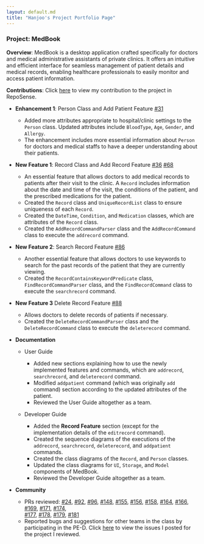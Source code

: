 ```yaml
---
layout: default.md
title: "Hanjoo's Project Portfolio Page"
---
```


### Project: MedBook

**Overview**: MedBook is a desktop application crafted specifically for doctors and medical administrative assistants of private clinics. It offers an intuitive and efficient interface for seamless management of patient details and medical records, enabling healthcare professionals to easily monitor and access patient information.

**Contributions**: Click [here](https://nus-cs2103-ay2324s1.github.io/tp-dashboard/?search=hjoneweek&breakdown=false&sort=groupTitle%20dsc&sortWithin=title&since=2023-09-22&timeframe=commit&mergegroup=&groupSelect=groupByRepos) to view my contribution to the project in RepoSense.

- **Enhancement 1**: Person Class and Add Patient Feature [#31](https://github.com/AY2324S1-CS2103T-T12-4/tp/pull/31)
  - Added more attributes appropriate to hospital/clinic settings to the `Person` class. Updated attributes include `BloodType`, `Age`, `Gender`, and `Allergy`.
  - The enhancement includes more essential information about `Person` for doctors and medical staffs to have a deeper understanding about their patients.

- **New Feature 1**: Record Class and Add Record Feature [#36](https://github.com/AY2324S1-CS2103T-T12-4/tp/pull/36) [#68](https://github.com/AY2324S1-CS2103T-T12-4/tp/pull/68)
  - An essential feature that allows doctors to add medical records to patients after their visit to the clinic. A `Record` includes information about the date and time of the visit, the conditions of the patient, and the prescribed medications for the patient.
  - Created the `Record` class and `UniqueRecordList` class to ensure uniqueness of each `Record`.
  - Created the `DateTime`, `Condition`, and `Medication` classes, which are attributes of the `Record` class.
  - Created the `AddRecordCommandParser` class and the `AddRecordCommand` class to execute the `addrecord` command.

- **New Feature 2**: Search Record Feature [#86](https://github.com/AY2324S1-CS2103T-T12-4/tp/pull/86)
  - Another essential feature that allows doctors to use keywords to search for the past records of the patient that they are currently viewing.
  - Created the `RecordContainsKeywordPredicate` class, `FindRecordCommandParser` class, and the `FindRecordCommand` class to execute the `searchrecord` command.

- **New Feature 3** Delete Record Feature [#88](https://github.com/AY2324S1-CS2103T-T12-4/tp/pull/88)
  - Allows doctors to delete records of patients if necessary.
  - Created the `DeleteRecordCommandParser` class and the `DeleteRecordCommand` class to execute the `deleterecord` command.

- **Documentation**
  - User Guide
    - Added new sections explaining how to use the newly implemented features and commands, which are `addrecord`, `searchrecord`, and `deleterecord` command.
    - Modified `addpatient` command (which was originally `add` command) section according to the updated attributes of the patient.
    - Reviewed the User Guide altogether as a team.
    
  - Developer Guide
    - Added the **Record Feature** section (except for the implementation details of the `editrecord` command).
    - Created the sequence diagrams of the executions of the `addrecord`, `searchrecord`, `deleterecord`, and `addpatient` commands.
    - Created the class diagrams of the `Record`, and `Person` classes.
    - Updated the class diagrams for `UI`, `Storage`, and `Model` components of MedBook.
    - Reviewed the Developer Guide altogether as a team.

- **Community**
  - PRs reviewed: [#24](https://github.com/AY2324S1-CS2103T-T12-4/tp/pull/24), [#92](https://github.com/AY2324S1-CS2103T-T12-4/tp/pull/92), 
                  [#96](https://github.com/AY2324S1-CS2103T-T12-4/tp/pull/96), [#148](https://github.com/AY2324S1-CS2103T-T12-4/tp/pull/148),
                  [#155](https://github.com/AY2324S1-CS2103T-T12-4/tp/pull/155), [#156](https://github.com/AY2324S1-CS2103T-T12-4/tp/pull/156), 
                  [#158](https://github.com/AY2324S1-CS2103T-T12-4/tp/pull/158), [#164](https://github.com/AY2324S1-CS2103T-T12-4/tp/pull/164), 
                  [#166](https://github.com/AY2324S1-CS2103T-T12-4/tp/pull/166), [#169](https://github.com/AY2324S1-CS2103T-T12-4/tp/pull/169), 
                  [#171](https://github.com/AY2324S1-CS2103T-T12-4/tp/pull/171), [#174](https://github.com/AY2324S1-CS2103T-T12-4/tp/pull/174),  
                  [#177](https://github.com/AY2324S1-CS2103T-T12-4/tp/pull/177), [#178](https://github.com/AY2324S1-CS2103T-T12-4/tp/pull/178),
                  [#179](https://github.com/AY2324S1-CS2103T-T12-4/tp/pull/179), [#181](https://github.com/AY2324S1-CS2103T-T12-4/tp/pull/181)
  - Reported bugs and suggestions for other teams in the class by participating in the PE-D. Click [here](https://github.com/hjoneweek/ped/issues) to view the issues I posted for the project I reviewed.
